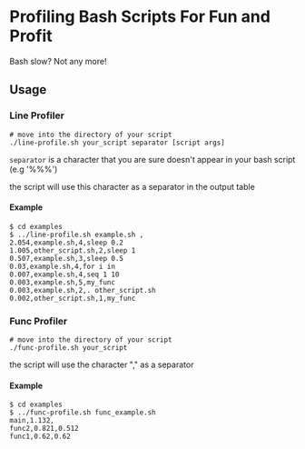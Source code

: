 Profiling Bash Scripts For Fun and Profit
==========================================

Bash slow? Not any more!

## Usage

### Line Profiler

```
# move into the directory of your script
./line-profile.sh your_script separator [script args]
```

`separator` is a character that you are sure doesn't appear in your bash script (e.g '%%%')

the script will use this character as a separator in the output table

#### Example

```
$ cd examples
$ ../line-profile.sh example.sh ,
2.054,example.sh,4,sleep 0.2
1.005,other_script.sh,2,sleep 1
0.507,example.sh,3,sleep 0.5
0.03,example.sh,4,for i in
0.007,example.sh,4,seq 1 10
0.003,example.sh,5,my_func
0.003,example.sh,2,. other_script.sh
0.002,other_script.sh,1,my_func
```

### Func Profiler

```
# move into the directory of your script
./func-profile.sh your_script 
```

the script will use the character "," as a separator

#### Example

```
$ cd examples
$ ../func-profile.sh func_example.sh
main,1.132,
func2,0.821,0.512
func1,0.62,0.62
```
